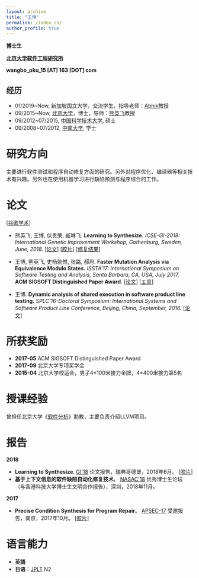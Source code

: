 ```yaml
---
layout: archive
title: "王博"
permalink: /index_cn/
author_profile: true
---
```


**博士生**

**[北京大学软件工程研究所](http://www.sei.pku.edu.cn/)**

**wangbo_pku_15 [AT] 163 [DOT] com**


## 经历
* 01/2019~Now, 新加坡国立大学，交流学生，指导老师：[Abhik](https://www.comp.nus.edu.sg/~abhik/)教授
* 09/2015~Now, [北京大学](http://pku.edu.cn/)，博士，导师：[熊英飞](http://sei.pku.edu.cn/~xiongyf04/index_cn.html)教授
* 09/2012~07/2015, [中国科学技术大学](http://ustc.edu.cn/), 硕士
* 09/2008~07/2012, [中南大学](http://csu.edu.cn/), 学士

# 研究方向
主要进行软件测试和程序自动修复方面的研究。另外对程序优化、编译器等相关技术有兴趣。另外也在使用机器学习进行缺陷预测与程序综合的工作。

# 论文
\[[谷歌学术](https://scholar.google.com/citations?user=hfRB4YoAAAAJ&hl=zh-CN)\]
* 熊英飞, 王博, 伏贵荣, 臧琳飞. **Learning to Synthesize.** *ICSE-GI-2018: International Genetic Improvement Workshop, Gothenburg, Sweden, June, 2018.* [[论文](/files/GI18.pdf)] \[[胶片](/files/slides/2018-Learning-to-Synthesize@GI.pdf)\] \[[修复结果](https://github.com/wangbo15/L2S-PATCHES-GI)\]

* 王博, 熊英飞, 史杨勍惟, 张路, 郝丹. **Faster Mutation Analysis via Equivalence Modulo States.** *ISSTA'17: International Symposium on Software Testing and Analysis, Santa Barbara, CA, USA, July 2017.* **ACM SIGSOFT Distinguished Paper Award**. [[论文](/files/ISSTA17.pdf)] [[工具](https://github.com/wangbo15/accmut)]

* 王博. **Dynamic analysis of shared execution in software product line testing.** *SPLC'16-Doctoral Symposium: International Systems and Software Product Line Conference, Beijing, China, September, 2016.* [[论文](/files/SPLC16.pdf)]

# 所获奖励
* **2017-05** ACM SIGSOFT Distinguished Paper Award
* **2017-09** 北京大学专项奖学金
* **2015-04** 北京大学校运会，男子4\*100米接力金牌，4\*400米接力第5名

# 授课经验
曾担任北京大学《[软件分析](http://sei.pku.edu.cn/~xiongyf04/SA/2017/main.htm)》助教，主要负责介绍LLVM项目。

# 报告
**2018**
* **Learning to Synthesize**. [GI'18](http://geneticimprovementofsoftware.com/) 论文报告，瑞典哥德堡，2018年6月。 \[[胶片](/files/slides/2018-Learning-to-Synthesize@GI.pdf)\]
* **基于上下文信息的软件缺陷自动化修复技术**。 [NASAC'18](http://nasac2018.szu.edu.cn/) 优秀博士生论坛（与香港科技大学博士生文明合作报告），深圳，2018年11月。

**2017**
* **Precise Condition Synthesis for Program Repair**。 [APSEC-17](http://www.apsec2017.org/) 受邀报告，南京，2017年10月。 \[[胶片](/files/slides/ACS@APSEC17.pdf)\]

# 语言能力
* **英語**
* **日语**：[JPLT](http://www.jlpt.jp/e/about/levelsummary.html) N2
